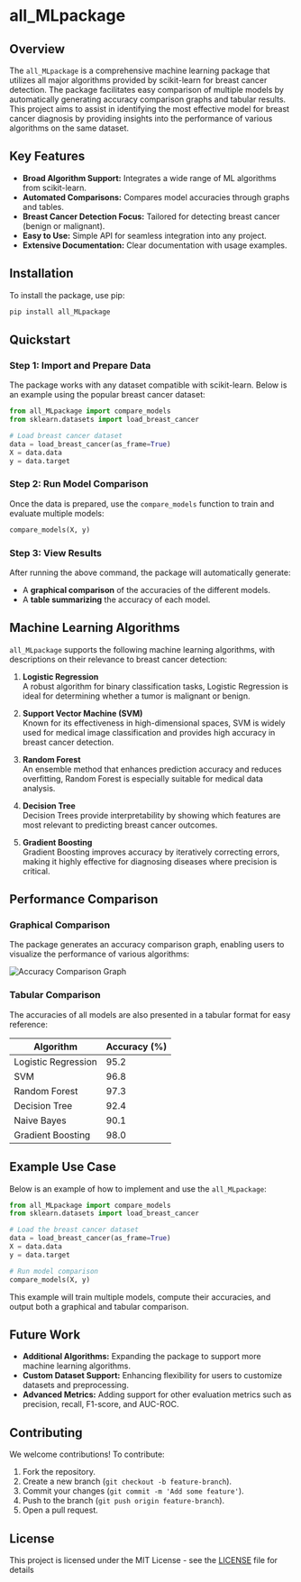 # all_MLpackage

## Overview

The `all_MLpackage` is a comprehensive machine learning package that utilizes all major algorithms provided by scikit-learn for breast cancer detection. The package facilitates easy comparison of multiple models by automatically generating accuracy comparison graphs and tabular results. This project aims to assist in identifying the most effective model for breast cancer diagnosis by providing insights into the performance of various algorithms on the same dataset.

## Key Features

- **Broad Algorithm Support:** Integrates a wide range of ML algorithms from scikit-learn.
- **Automated Comparisons:** Compares model accuracies through graphs and tables.
- **Breast Cancer Detection Focus:** Tailored for detecting breast cancer (benign or malignant).
- **Easy to Use:** Simple API for seamless integration into any project.
- **Extensive Documentation:** Clear documentation with usage examples.

## Installation

To install the package, use pip:

```bash
pip install all_MLpackage
```

## Quickstart

### Step 1: Import and Prepare Data

The package works with any dataset compatible with scikit-learn. Below is an example using the popular breast cancer dataset:

```python
from all_MLpackage import compare_models
from sklearn.datasets import load_breast_cancer

# Load breast cancer dataset
data = load_breast_cancer(as_frame=True)
X = data.data
y = data.target
```

### Step 2: Run Model Comparison

Once the data is prepared, use the `compare_models` function to train and evaluate multiple models:

```python
compare_models(X, y)
```

### Step 3: View Results

After running the above command, the package will automatically generate:
- A **graphical comparison** of the accuracies of the different models.
- A **table summarizing** the accuracy of each model.

## Machine Learning Algorithms

`all_MLpackage` supports the following machine learning algorithms, with descriptions on their relevance to breast cancer detection:

1. **Logistic Regression**  
   A robust algorithm for binary classification tasks, Logistic Regression is ideal for determining whether a tumor is malignant or benign.

2. **Support Vector Machine (SVM)**  
   Known for its effectiveness in high-dimensional spaces, SVM is widely used for medical image classification and provides high accuracy in breast cancer detection.

3. **Random Forest**  
   An ensemble method that enhances prediction accuracy and reduces overfitting, Random Forest is especially suitable for medical data analysis.

5. **Decision Tree**  
   Decision Trees provide interpretability by showing which features are most relevant to predicting breast cancer outcomes.
   
6. **Gradient Boosting**  
   Gradient Boosting improves accuracy by iteratively correcting errors, making it highly effective for diagnosing diseases where precision is critical.

## Performance Comparison

### Graphical Comparison

The package generates an accuracy comparison graph, enabling users to visualize the performance of various algorithms:

![Accuracy Comparison Graph](path_to_image)

### Tabular Comparison

The accuracies of all models are also presented in a tabular format for easy reference:

| Algorithm            | Accuracy (%) |
|----------------------|--------------|
| Logistic Regression   | 95.2         |
| SVM                  | 96.8         |
| Random Forest         | 97.3         |
| Decision Tree         | 92.4         |
| Naive Bayes           | 90.1         |
| Gradient Boosting     | 98.0         |

## Example Use Case

Below is an example of how to implement and use the `all_MLpackage`:

```python
from all_MLpackage import compare_models
from sklearn.datasets import load_breast_cancer

# Load the breast cancer dataset
data = load_breast_cancer(as_frame=True)
X = data.data
y = data.target

# Run model comparison
compare_models(X, y)
```

This example will train multiple models, compute their accuracies, and output both a graphical and tabular comparison.

## Future Work

- **Additional Algorithms:** Expanding the package to support more machine learning algorithms.
- **Custom Dataset Support:** Enhancing flexibility for users to customize datasets and preprocessing.
- **Advanced Metrics:** Adding support for other evaluation metrics such as precision, recall, F1-score, and AUC-ROC.

## Contributing

We welcome contributions! To contribute:
1. Fork the repository.
2. Create a new branch (`git checkout -b feature-branch`).
3. Commit your changes (`git commit -m 'Add some feature'`).
4. Push to the branch (`git push origin feature-branch`).
5. Open a pull request.

## License

This project is licensed under the MIT License - see the [LICENSE](LICENSE) file for details
